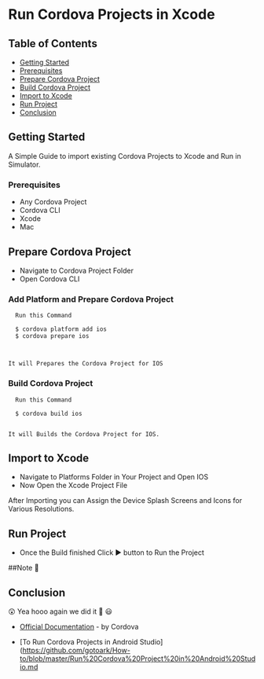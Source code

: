 # Run Cordova Projects in Xcode

## Table of Contents
  * [Getting Started](#getting-started)
  * [Prerequisites](#prerequisites)
  * [Prepare Cordova Project](#prepare-Cordova-Project)
  * [Build Cordova Project](#build-cordova-project)
  * [Import to Xcode](#import-to-xcode)
  * [Run Project](#run-project)
  * [Conclusion](#conclusion)

## Getting Started               
  
  A Simple Guide to import existing Cordova Projects to Xcode and Run in Simulator.

### Prerequisites

* Any Cordova Project
* Cordova CLI
* Xcode
* Mac

## Prepare Cordova Project
   
   * Navigate to Cordova Project Folder
   * Open Cordova CLI
   
   ### Add Platform and Prepare Cordova Project

      Run this Command 
  
      $ cordova platform add ios
      $ cordova prepare ios
    
      
   
    It will Prepares the Cordova Project for IOS

   
   ### Build Cordova Project

      Run this Command 

      $ cordova build ios
     

    It will Builds the Cordova Project for IOS. 


## Import to Xcode

   * Navigate to Platforms Folder in Your Project and Open IOS
   * Now Open the Xcode Project File
   

   After Importing you can Assign the Device Splash Screens and Icons for Various Resolutions. 

## Run Project

   * Once the Build finished Click :arrow_forward: button to Run the Project

  ##Note :no_entry_sign: 

## Conclusion
   
   :astonished: Yea hooo again we did it  :raised_hands:  :smiley: 

* [Official Documentation](https://cordova.apache.org/docs/en/latest/guide/platforms/ios/index.html#installing-the-requirements) - by Cordova

* [To Run Cordova Projects in Android Studio] (https://github.com/gotoark/How-to/blob/master/Run%20Cordova%20Project%20in%20Android%20Studio.md
